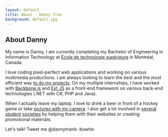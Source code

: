 ```yaml
---
layout: default
title: About · Danny Tran
background: default.jpg
---
```


## About Danny

My name is Danny, I am currently completing my Bachelor of Engineering in Information Technology at [&Eacute;cole de technologie sup&eacute;rieure](http://etsmtl.ca/) in Montr&eacute;al, Canada.

I love coding pixel-perfect web applications and working on various multimedia productions. I am always looking to learn the best and the most efficient way [to do my projects](projects). On my multiple internships, I have worked with [Backbone.js](http://backbonejs.org) and [Ext JS](http://sencha.com/) as a front-end framework on various back-end technologies (.NET with C#, PHP and Java).

When I actually leave my laptop, I love to drink a beer in front of a hockey game or take [pictures with my camera](http://www.flickr.com/dannytranlx). I also get a lot involved in [several](http://clubapplets.ca/) [student](http://lanets.ca/) [societies](http://dciets.com/) by helping them with their websites or creating promotional materials.

Let's talk! Tweet me @dannytranlx :bowtie:
